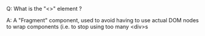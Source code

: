 Q: What is the "<>" element ?

A: A "Fragment" component, used to avoid having to use actual DOM nodes to wrap components (i.e. to stop using too many \<div>s 
